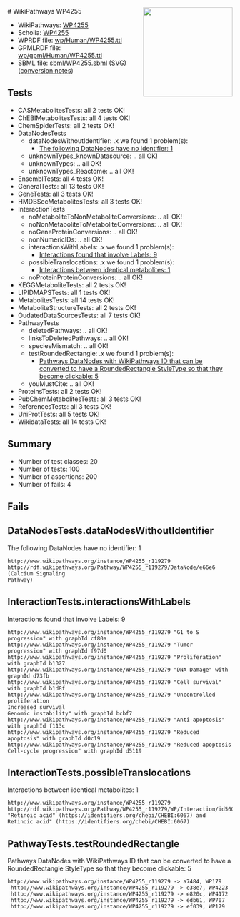 <img style="float: right; width: 200px" src="../logo.png" />
# WikiPathways WP4255

* WikiPathways: [WP4255](https://identifiers.org/wikipathways:WP4255)
* Scholia: [WP4255](https://scholia.toolforge.org/wikipathways/WP4255)
* WPRDF file: [wp/Human/WP4255.ttl](../wp/Human/WP4255.ttl)
* GPMLRDF file: [wp/gpml/Human/WP4255.ttl](../wp/gpml/Human/WP4255.ttl)
* SBML file: [sbml/WP4255.sbml](../sbml/WP4255.sbml) ([SVG](../sbml/WP4255.svg)) ([conversion notes](../sbml/WP4255.txt))

## Tests
* CASMetabolitesTests: all 2 tests OK!
* ChEBIMetabolitesTests: all 4 tests OK!
* ChemSpiderTests: all 2 tests OK!
* DataNodesTests
    * dataNodesWithoutIdentifier: .x we found 1 problem(s):
        * [The following DataNodes have no identifier: 1](#d2d32fa0)
    * unknownTypes_knownDatasource: .. all OK!
    * unknownTypes: .. all OK!
    * unknownTypes_Reactome: .. all OK!
* EnsemblTests: all 4 tests OK!
* GeneralTests: all 13 tests OK!
* GeneTests: all 3 tests OK!
* HMDBSecMetabolitesTests: all 3 tests OK!
* InteractionTests
    * noMetaboliteToNonMetaboliteConversions: .. all OK!
    * noNonMetaboliteToMetaboliteConversions: .. all OK!
    * noGeneProteinConversions: .. all OK!
    * nonNumericIDs: .. all OK!
    * interactionsWithLabels: .x we found 1 problem(s):
        * [Interactions found that involve Labels: 9](#630d2680)
    * possibleTranslocations: .x we found 1 problem(s):
        * [Interactions between identical metabolites: 1](#d59038c4)
    * noProteinProteinConversions: .. all OK!
* KEGGMetaboliteTests: all 2 tests OK!
* LIPIDMAPSTests: all 1 tests OK!
* MetabolitesTests: all 14 tests OK!
* MetaboliteStructureTests: all 2 tests OK!
* OudatedDataSourcesTests: all 7 tests OK!
* PathwayTests
    * deletedPathways: .. all OK!
    * linksToDeletedPathways: .. all OK!
    * speciesMismatch: .. all OK!
    * testRoundedRectangle: .x we found 1 problem(s):
        * [Pathways DataNodes with WikiPathways ID that can be converted to have a RoundedRectangle StyleType so that they become clickable: 5](#9fbad3cf)
    * youMustCite: .. all OK!
* ProteinsTests: all 2 tests OK!
* PubChemMetabolitesTests: all 3 tests OK!
* ReferencesTests: all 3 tests OK!
* UniProtTests: all 5 tests OK!
* WikidataTests: all 14 tests OK!


## Summary

* Number of test classes: 20
* Number of tests: 100
* Number of assertions: 200
* Number of fails: 4

## Fails

<a name="d2d32fa0" />

## DataNodesTests.dataNodesWithoutIdentifier

The following DataNodes have no identifier: 1
```
http://www.wikipathways.org/instance/WP4255_r119279 http://rdf.wikipathways.org/Pathway/WP4255_r119279/DataNode/e66e6 (Calcium Signaling 
Pathway)
```

<a name="630d2680" />

## InteractionTests.interactionsWithLabels

Interactions found that involve Labels: 9
```
http://www.wikipathways.org/instance/WP4255_r119279 "G1 to S progression" with graphId cf80a
http://www.wikipathways.org/instance/WP4255_r119279 "Tumor progression" with graphId f97d0
http://www.wikipathways.org/instance/WP4255_r119279 "Proliferation" with graphId b1327
http://www.wikipathways.org/instance/WP4255_r119279 "DNA Damage" with graphId d73fb
http://www.wikipathways.org/instance/WP4255_r119279 "Cell survival" with graphId b1d8f
http://www.wikipathways.org/instance/WP4255_r119279 "Uncontrolled proliferation
Increased survival
Genomic instability" with graphId bcbf7
http://www.wikipathways.org/instance/WP4255_r119279 "Anti-apoptosis" with graphId f113c
http://www.wikipathways.org/instance/WP4255_r119279 "Reduced apoptosis" with graphId d0c19
http://www.wikipathways.org/instance/WP4255_r119279 "Reduced apoptosis
Cell-cycle progression" with graphId d5119
```

<a name="d59038c4" />

## InteractionTests.possibleTranslocations

Interactions between identical metabolites: 1
```
http://www.wikipathways.org/instance/WP4255_r119279 http://rdf.wikipathways.org/Pathway/WP4255_r119279/WP/Interaction/id560a2d23 "Retinoic acid" (https://identifiers.org/chebi/CHEBI:6067) and 
Retinoic acid" (https://identifiers.org/chebi/CHEBI:6067)
```

<a name="9fbad3cf" />

## PathwayTests.testRoundedRectangle

Pathways DataNodes with WikiPathways ID that can be converted to have a RoundedRectangle StyleType so that they become clickable: 5
```
http://www.wikipathways.org/instance/WP4255_r119279 -> a7484, WP179
 http://www.wikipathways.org/instance/WP4255_r119279 -> e38e7, WP4223
 http://www.wikipathways.org/instance/WP4255_r119279 -> e820c, WP4172
 http://www.wikipathways.org/instance/WP4255_r119279 -> edb61, WP707
 http://www.wikipathways.org/instance/WP4255_r119279 -> ef039, WP179
 ```


